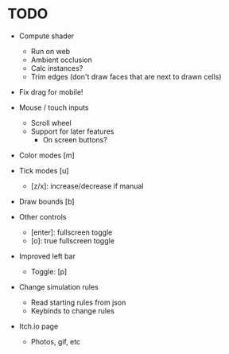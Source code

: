 # TODO

- Compute shader
    - Run on web
    - Ambient occlusion
    - Calc instances?
    - Trim edges (don't draw faces that are next to drawn cells)

- Fix drag for mobile!

- Mouse / touch inputs
    - Scroll wheel
    - Support for later features
        - On screen buttons?
- Color modes [m]
- Tick modes [u]
    - [z/x]: increase/decrease if manual
- Draw bounds [b]
- Other controls
    - [enter]: fullscreen toggle
    - [o]: true fullscreen toggle
- Improved left bar
    - Toggle: [p]
- Change simulation rules
    - Read starting rules from json
    - Keybinds to change rules
- Itch.io page
    - Photos, gif, etc